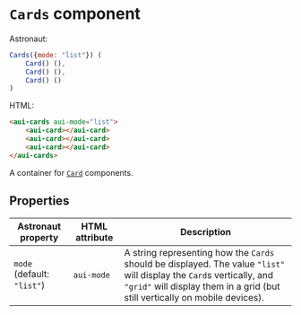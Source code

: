 # `Cards` component
Astronaut:
```javascript
Cards({mode: "list"}) (
    Card() (),
    Card() (),
    Card() ()
)
```

HTML:
```html
<aui-cards aui-mode="list">
    <aui-card></aui-card>
    <aui-card></aui-card>
    <aui-card></aui-card>
</aui-cards>
```

A container for [`Card`](reference/components/card.md) components.

## Properties
| Astronaut property | HTML attribute | Description |
|---|---|---|
| `mode` (default: `"list"`) | `aui-mode` | A string representing how the `Cards` should be displayed. The value `"list"` will display the `Card`s vertically, and `"grid"` will display them in a grid (but still vertically on mobile devices). |